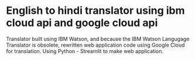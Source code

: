 # English to hindi translator using ibm cloud api and google cloud api

Translator built using IBM Watson, and because the IBM Watson Langugage Translator is obsolete, rewritten web application code using Google Cloud for translation. Using Python - Streamlit to make web application.
